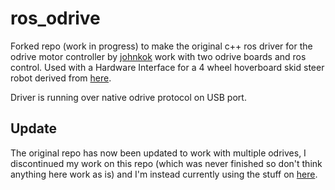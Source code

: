 # ros_odrive

Forked repo (work in progress) to make the original c++ ros driver for the odrive motor controller by [johnkok](https://github.com/johnkok/ros_odrive) work with two odrive boards and ros control. Used with a Hardware Interface for a 4 wheel hoverboard skid steer robot derived from [here](https://github.com/BenBurgessLimerick/odrive_cpp_ros). 

Driver is running over native odrive protocol on USB port.

## Update

The original repo has now been updated to work with multiple odrives, I discontinued my work on this repo (which was never finished so don't think anything here work as is) and I'm instead currently using the stuff on [here](https://github.com/jorgemia/odrive_cpp_ros).

